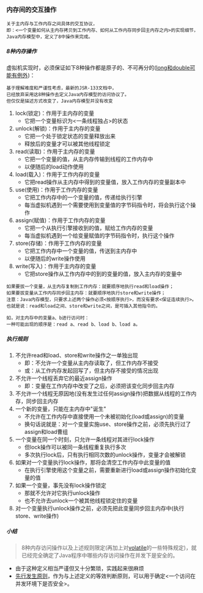 ### 内存间的交互操作

```
关于主内存与工作内存之间具体的交互协议，
即：<一个变量如何从主内存拷贝到工作内存、如何从工作内存同步回主内存之内>的实现细节，
Java内存模型中，定义了8中操作来完成。
```

##### 8种内存操作

虚拟机实现时，必须保证如下8种操作都是原子的、不可再分的([long和double可能有例外](Long&Double.md))：
```
基于理解难度和严谨性考虑，最新的JSR-133文档中，
已经放弃采用这8种操作去定义Java内存模型的访问协议了。
但仅仅是描述方式改变了，Java内存模型并没有改变
```

1. lock(锁定)：作用于主内存的变量
    * 它把一个变量标识为<一条线程独占>的状态
2. unlock(解锁)：作用于主内存的变量
    * 它把一个处于锁定状态的变量释放出来
    * 释放后的变量才可以被其他线程锁定
3. read(读取)：作用于主内存的变量
    * 它把一个变量的值，从主内存传输到线程的工作内存中
    * 以便随后的load动作使用
4. load(载入)：作用于工作内存的变量
    * 它把read操作从主内存中得到的变量值，放入工作内存的变量副本中
5. use(使用)：作用于工作内存的变量
    * 它把工作内存中的一个变量的值，传递给执行引擎
    * 每当虚拟机遇到一个需要使用到变量值的字节码指令时，将会执行这个操作
6. assign(赋值)：作用于工作内存的变量
    * 它把一个从执行引擎接收到的值，赋给工作内存的变量
    * 每当虚拟机遇到一个给变量赋值的字节码指令时，执行这个操作
7. store(存储)：作用于工作内存的变量
    * 它把工作内存中一个变量的值，传送到主内存中
    * 以便随后的write操作使用
8. write(写入)：作用于主内存的变量
    * 它把store操作从工作内存中的到的变量的值，放入主内存的变量中


```
如果要拔一个变量，从主内存复制到工作内存：就要顺序地执行read和load操作；
如果要拔变量从工作内存同步回主内存：就要顺序地执行store和write操作；
注意：Java内存模型，只要求上述两个操作必须<按顺序执行>，而没有要求<保证连续执行>。
也就是说：read和load之间、store和write之间，是可插入其他指令的。

如，对主内存中的变量a、b进行访问时：
一种可能出现的顺序是：read a、read b、load b、load a。
```

##### 执行规则

1. 不允许read和load、store和write操作之一单独出现
    * 即：不允许一个变量从主内存读取了，但工作内存不接受
    * 或：从工作内存发起回写了，但主内存不接受的情况出现
2. 不允许一个线程丢弃它的最近assign操作
    * 即：变量在工作内存中改变了之后，必须把该变化同步回主内存
3. 不允许一个线程无原因地(没有发生过任何assign操作)把数据从线程的工作内存，同步回主内存
4. 一个新的变量，只能在主内存中"诞生"
    * 不允许在工作内存中直接使用一个未被初始化(load或assign)的变量
    * 换句话说就是：对一个变量实施use、store操作之前，必须先执行过了assign和load曹组
5. 一个变量在同一个时刻，只允许一条线程对其进行lock操作
    * 但lock操作可以被同一条线程重复执行多次
    * 多次执行lock后，只有执行相同次数的unlock操作，变量才会被解锁
6. 如果对一个变量执行lock操作，那将会清空工作内存中此变量的值
    * 在执行引擎使用这个变量之前，需要重新进行load或assign操作初始化变量的值
7. 如果一个变量，事先没有lock操作锁定
    * 那就不允许对它执行unlock操作
    * 也不允许去unlock一个被其他线程锁定住的变量
8. 对一个变量执行unlock操作之前，必须先把此变量同步回主内存中(执行store、write操作)

##### 小结

> 8种内存访问操作以及上述规则限定(再加上对[volatile](Volatile.md)的一些特殊规定)，就已经完全确定了Java程序中哪些内存访问操作在并发下是安全的。

* 由于这种定义相当严谨但又十分繁琐，实践起来很麻烦
* [先行发生原则](HanppensBefore.md)，作为与上述定义的等效判断原则，可以用于确定<一个访问在并发环境下是否安全>。